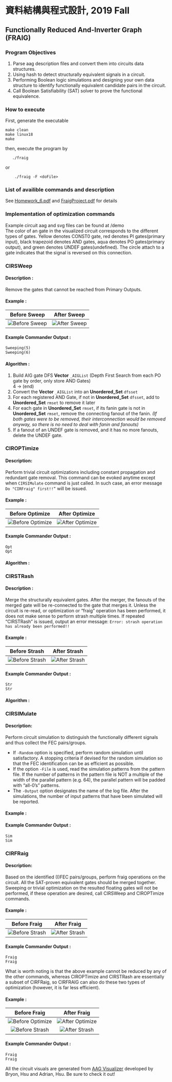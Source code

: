 # 資料結構與程式設計, 2019 Fall  
## Functionally Reduced And-Inverter Graph (FRAIG)  

### Program Objectives  
1. Parse aag description files and convert them into circuits data structures.
2. Using hash to detect structurally equivalent signals in a circuit.
3. Performing Boolean logic simulations and designing your own data structure to identify functionally equivalent candidate pairs in the circuit.
4. Call Boolean Satisfiability (SAT) solver to prove the functional equivalence.
  
### How to execute
First, generate the executable

	make clean  
	make linux18
	make
then, execute the program by  

`   ./fraig` 

or  

`    ./fraig -F <doFile>`
### List of availible commands and description
See [Homework_6.pdf](https://github.com/Splend1d/FRAIG/blob/master/Homework_6.pdf) and [FraigProject.pdf](https://github.com/Splend1d/FRAIG/blob/master/FraigProject.pdf) for details

### Implementation of optimization commands
Example circuit aag and svg files can be found at /demo  
The color of an gate in the visualized circuit corresponds to the different types of gates. Yellow denotes CONST0 gate, red denotes PI gates(primary input), black trapezoid denotes AND gates, aqua denotes PO gates(primary output), and green denotes UNDEF gates(undefined). The circle attach to a gate indicates that the signal is reversed on this connection.

### CIRSWeep
#### Description : 
Remove the gates that cannot be reached from Primary Outputs.
#### Example : 

| Before Sweep | After Sweep |
| :---:  | :---: |
| ![Before Sweep](https://github.com/Splend1d/FRAIG/blob/master/demo/sw-before.svg) | ![After Sweep](https://github.com/Splend1d/FRAIG/blob/master/demo/sw-after.svg) |

#### Example Commander Output : 
	
	Sweeping(5)
	Sweeping(6)

#### Algorithm :
1. Build AIG gate DFS **Vector** `_AIGList` (Depth First Search from each PO gate by order, only store AND Gates)  
4 -> (end)
2. Convert the **Vector** `_AIGList` into an **Unordered_Set** `dfsset`
3. For each registered AND Gate, if not in **Unordered_Set** `dfsset`, add to **Unordered_Set** `rmset` to remove it later
4. For each gate in **Unordered_Set** `rmset`, if its fanin gate is not in **Unordered_Set** `rmset`, remove the connecting fanout of the fanin. *(If both gates were to be removed, their interconnection would be removed anyway, so there is no need to deal with fanin and fanouts)*
5. If a fanout of an UNDEF gate is removed, and it has no more fanouts, delete the UNDEF gate.
### CIROPTimize
#### Description: 
Perform trivial circuit optimizations including constant propagation and redundant gate removal. This command can be evoked anytime except when `CIRSIMulate` command is just called. In such case, an error message `Do "CIRFraig" first!!”` will be issued.
#### Example :

| Before Optimize | After Optimize |
| :---:  | :---: |
| ![Before Optimize](https://github.com/Splend1d/FRAIG/blob/master/demo/opt-before.svg) | ![After Optimize](https://github.com/Splend1d/FRAIG/blob/master/demo/opt-after.svg) |

#### Example Commander Output : 
	
	Opt
	Opt
#### Algorithm :

### CIRSTRash
#### Description :
Merge the structurally equivalent gates. After the merger, the fanouts of the merged gate will be re-connected to the gate that merges it. Unless the circuit is re-read, or optimization or “fraig” operation has been performed, it does not make sense to perform strash multiple times. If repeated “CIRSTRash” is issued, output an error message: `Error: strash operation has already
been performed!!`
#### Example :

| Before Strash | After Strash |
| :---:  | :---: |
| ![Before Strash](https://github.com/Splend1d/FRAIG/blob/master/demo/str-before.svg) | ![After Strash](https://github.com/Splend1d/FRAIG/blob/master/demo/str-after.svg) |

#### Example Commander Output : 
	
	Str
	Str
#### Algorithm :

### CIRSIMulate
#### Description: 
Perform circuit simulation to distinguish the functionally different signals and thus collect the FEC pairs/groups. 
* If `-Random` option is specified, perform random simulation until satisfactory. A stopping criteria if devised for the random simulation so that the FEC identification can be as efficient as possible. 
* If the option `-File` is used, read the simulation patterns from the pattern file. If the number of patterns in the pattern file is NOT a multiple of the width of the parallel pattern (e.g. 64), the parallel pattern will be padded with “all-0’s” patterns.
* The `-Output` option designates the name of the log file. After the simulations, the number of input patterns that have been simulated will be reported.
#### Example :
#### Example Commander Output : 
	
	Sim
	Sim
	
### CIRFRaig
#### Description: 
Based on the identified (I)FEC pairs/groups, perform fraig operations on the circuit. All the SAT-proven equivalent gates should be merged together. Sweeping or trivial optimization on the resulted floating gates will not be performed, if these operation are desired, call CIRSWeep and CIROPTimize commands.
#### Example :

| Before Fraig | After Fraig |
| :---:  | :---: |
| ![Before Strash](https://github.com/Splend1d/FRAIG/blob/master/demo/fr-before.svg) | ![After Strash](https://github.com/Splend1d/FRAIG/blob/master/demo/fr-after.svg) |
#### Example Commander Output : 
	
	Fraig
	Fraig
	
What is worth noting is that the above example cannot be reduced by any of the other commands, whereas CIROPTimize and CIRSTRash are essentially a subset of CIRFRaig, so CIRFRAIG can also do these two types of optimization (however, it is far less efficient).
#### Example :

| Before Fraig | After Fraig |
| :---:  | :---: |
| ![Before Optimize](https://github.com/Splend1d/FRAIG/blob/master/demo/opt-before.svg) | ![After Optimize](https://github.com/Splend1d/FRAIG/blob/master/demo/opt-after.svg) |
| ![Before Strash](https://github.com/Splend1d/FRAIG/blob/master/demo/str-before.svg) | ![After Strash](https://github.com/Splend1d/FRAIG/blob/master/demo/str-after.svg) |
#### Example Commander Output : 
	
	Fraig
	Fraig
	
All the circuit visuals are generated from [AAG Visualizer](https://byronhsu.github.io/AAG-Visualizer/) developed by Bryon, Hsu and Adrian, Hsu. Be sure to check it out!
